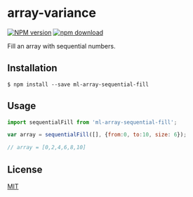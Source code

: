 # array-variance

  [![NPM version][npm-image]][npm-url]
  [![npm download][download-image]][download-url]

Fill an array with sequential numbers.

## Installation

`$ npm install --save ml-array-sequential-fill`

## Usage

```js
import sequentialFill from 'ml-array-sequential-fill';

var array = sequentialFill([], {from:0, to:10, size: 6});

// array = [0,2,4,6,8,10]
```

## License

  [MIT](./LICENSE)

[npm-image]: https://img.shields.io/npm/v/ml-array-variance.svg?style=flat-square
[npm-url]: https://npmjs.org/package/ml-array-variance
[download-image]: https://img.shields.io/npm/dm/ml-array-variance.svg?style=flat-square
[download-url]: https://npmjs.org/package/ml-array-variance
